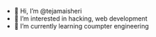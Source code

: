 - 👋 Hi, I’m @tejamaisheri
- 👀 I’m interested in hacking, web development
- 🌱 I’m currently learning coumpter engineering

<!---
tejamaisheri/tejamaisheri is a ✨ special ✨ repository because its `README.md` (this file) appears on your GitHub profile.
You can click the Preview link to take a look at your changes.
--->
